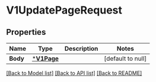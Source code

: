 # V1UpdatePageRequest

## Properties
Name | Type | Description | Notes
------------ | ------------- | ------------- | -------------
**Body** | [***V1Page**](V1Page.md) |  | [default to null]

[[Back to Model list]](../README.md#documentation-for-models) [[Back to API list]](../README.md#documentation-for-api-endpoints) [[Back to README]](../README.md)

